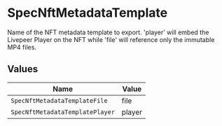 # SpecNftMetadataTemplate

Name of the NFT metadata template to export. 'player'
will embed the Livepeer Player on the NFT while 'file'
will reference only the immutable MP4 files.



## Values

| Name                            | Value                           |
| ------------------------------- | ------------------------------- |
| `SpecNftMetadataTemplateFile`   | file                            |
| `SpecNftMetadataTemplatePlayer` | player                          |